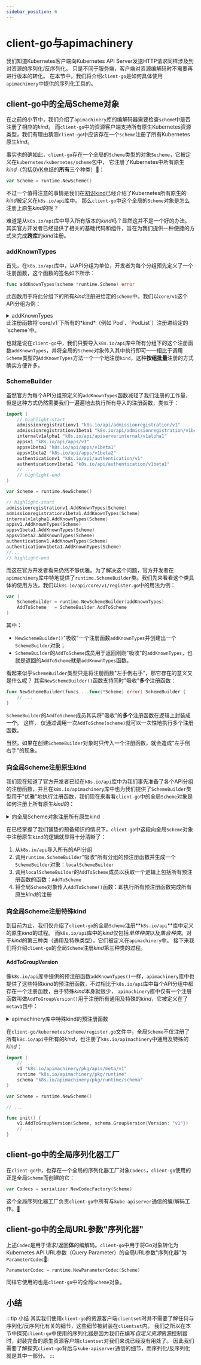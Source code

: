 ```yaml
---
sidebar_position: 6
---
```



# client-go与apimachinery

我们知道Kubernetes客户端向Kubernetes API Server发送HTTP请求同样涉及到对资源的序列化/反序列化。
只是不同于服务端，客户端对资源编解码时不需要再进行版本的转化。
在本节中，我们将介绍`client-go`是如何具体使用`apimachinery`中提供的序列化工具的。

## client-go中的全局Scheme对象
在之前的小节中，我们介绍了`apimachinery`库的编解码器需要检查`scheme`中是否注册了相应的*kind*。 而`client-go`中的资源客户端支持所有原生Kubernetes资源类型，我们有理由猜测`client-go`中应该存在一个`scheme`注册了所有Kubernetes原生*kind*。

事实也的确如此，`client-go`存在一个全局的`Scheme`类型的对象`Secheme`，它被定义在`kubernetes/kubernetes/scheme`包中，
它注册了Kubernetes中所有原生*kind*（包括[GVK](./gvk.mdx)总结的**所有**三个种类）[🎈](../intro#约定)：
```go title="client-go/kubernetes/scheme/register.go"
var Scheme = runtime.NewScheme()
```

不过一个值得注意的事情是我们在[初识kind](./kubernetes-api#初识kind)已经介绍了Kubernetes所有原生的*kind*被定义在`k8s.io/api`库中。
那么`client-go`中这个全局的`Scheme`对象是怎么注册上原生*kind*的呢？

难道是从`k8s.io/api`库中导入所有版本的*kind*吗？显然这并不是一个好的办法。
其实官方开发者已经提供了相关的基础代码和组件，旨在为我们提供一种便捷的方式来完成**跨库**的*kind*注册。

### addKnownTypes

首先，在`k8s.io/api`库中，以API分组为单位，开发者为每个分组预先定义了一个注册函数，这个函数的签名如下所示：

```go
func addKnownTypes(scheme *runtime.Scheme) error
```

此函数用于将此分组下的所有*kind*注册进给定的`scheme`中。我们以`core/v1`这个API分组为例：

<details>
<summary>addKnownTypes</summary>

```go title="k8s.io/api/core/v1/register.go"
// Adds the list of known types to the given scheme.
func addKnownTypes(scheme *runtime.Scheme) error {
	scheme.AddKnownTypes(SchemeGroupVersion,
		&Pod{},
		&PodList{},
		&PodStatusResult{},
		&PodTemplate{},
		&PodTemplateList{},
		&ReplicationController{},
		&ReplicationControllerList{},
		&Service{},
		&ServiceProxyOptions{},
		&ServiceList{},
		&Endpoints{},
		&EndpointsList{},
		&Node{},
		&NodeList{},
		&NodeProxyOptions{},
		&Binding{},
		&Event{},
		&EventList{},
		&List{},
		&LimitRange{},
		&LimitRangeList{},
		&ResourceQuota{},
		&ResourceQuotaList{},
		&Namespace{},
		&NamespaceList{},
		&Secret{},
		&SecretList{},
		&ServiceAccount{},
		&ServiceAccountList{},
		&PersistentVolume{},
		&PersistentVolumeList{},
		&PersistentVolumeClaim{},
		&PersistentVolumeClaimList{},
		&PodAttachOptions{},
		&PodLogOptions{},
		&PodExecOptions{},
		&PodPortForwardOptions{},
		&PodProxyOptions{},
		&ComponentStatus{},
		&ComponentStatusList{},
		&SerializedReference{},
		&RangeAllocation{},
		&ConfigMap{},
		&ConfigMapList{},
	)
```
</details>
此注册函数将`core/v1`下所有的*kind*（例如`Pod`、`PodList`）注册进给定的`scheme`中。

也就是说在`client-go`中，我们只要导入`k8s.io/api`库中所有分组下的这个注册函数`addKnownTypes`，并将全局的`Scheme`对象传入其中执行即可——相比于调用`Scheme`类型的`AddKnownTypes`方法一个一个地注册`kind`，这种**按组批量**注册的方式确实方便许多。

### SchemeBuilder

虽然官方为每个API分组预定义的`addKnownTypes`函数减轻了我们注册的工作量，但是这种方式仍然需要我们一遍遍地去执行所有导入的注册函数，类似于：
```go
import (
    // highlight-start
    admissionregistrationv1 "k8s.io/api/admissionregistration/v1"
    admissionregistrationv1beta1 "k8s.io/api/admissionregistration/v1beta1"
    internalv1alpha1 "k8s.io/api/apiserverinternal/v1alpha1"
    appsv1 "k8s.io/api/apps/v1"
    appsv1beta1 "k8s.io/api/apps/v1beta1"
    appsv1beta2 "k8s.io/api/apps/v1beta2"
    authenticationv1 "k8s.io/api/authentication/v1"
    authenticationv1beta1 "k8s.io/api/authentication/v1beta1"
    // ...
    // highlight-end
)

var Scheme = runtime.NewScheme()

// highlight-start
admissionregistrationv1.AddKnownTypes(Scheme)
admissionregistrationv1beta1.AddKnownTypes(Scheme)
internalv1alpha1.AddKnownTypes(Scheme)
appsv1.AddKnownTypes(Scheme)
appsv1beta1.AddKnownTypes(Scheme)
appsv1beta2.AddKnownTypes(Scheme)
authenticationv1.AddKnownTypes(Scheme)
authenticationv1beta1.AddKnownTypes(Scheme)
//...
// highlight-end

```

而这在官方开发者看来仍然不够优雅。为了解决这个问题，官方开发者在`apimachinery`库中特地提供了`runtime.SchemeBuilder`类。我们先来看看这个类具体的使用方法，我们以`k8s.io/api/core/v1/register.go`中的用法为例：
```go title="k8s.io/api/core/v1/register.go"
var (
	SchemeBuilder = runtime.NewSchemeBuilder(addKnownTypes)
	AddToScheme   = SchemeBuilder.AddToScheme
)
```
其中：
* `NewSchemeBuilder()`"吸收"一个注册函数`addKnownTypes`并创建出一个`SchemeBuilder`对象；
* `SchemeBuilder`的`AddToScheme`成员用于返回刚刚"吸收"的`addKnownTypes`，也就是返回的`AddToScheme`就是`addKnownTypes`函数。

看起来似乎`SchemeBuilder`类型只是将注册函数"左手倒右手"，那它存在的意义又是什么呢？
其实`NewSchemeBuilder()`函数支持同时"吸收"**多个**注册函数：
```go
func NewSchemeBuilder(funcs ...func(*Scheme) error) SchemeBuilder {
    // ...
}
```
`SchemeBuilder`的`AddToScheme`成员其实将"吸收"的**多个**注册函数在逻辑上封装成**一个**。
这样， 仅通过调用一次`AddToSchme(scheme)`就可以一次性地执行多个注册函数。

当然，如果在创建`SchemeBuilder`对象时只传入一个注册函数，就会造成"左手倒右手"的现象。

### 向全局Scheme注册原生kind

我们现在知道了官方开发者已经在`k8s.io/api`库中为我们事先准备了各个API分组的注册函数，并且在`k8s.io/apimachinery`库中也为我们提供了`SchemeBuilder`类型用于"优雅"地执行注册函数，我们现在来看看`client-go`中的全局`Scheme`对象是如何注册上所有原生*kind*的：

<details>
<summary>向全局Scheme对象注册所有原生kind</summary>

```go title="client-go/kubernetes/scheme/register.go"

import (
	admissionregistrationv1 "k8s.io/api/admissionregistration/v1"
	admissionregistrationv1alpha1 "k8s.io/api/admissionregistration/v1alpha1"
	admissionregistrationv1beta1 "k8s.io/api/admissionregistration/v1beta1"
	internalv1alpha1 "k8s.io/api/apiserverinternal/v1alpha1"
	appsv1 "k8s.io/api/apps/v1"
	appsv1beta1 "k8s.io/api/apps/v1beta1"
	appsv1beta2 "k8s.io/api/apps/v1beta2"
	authenticationv1 "k8s.io/api/authentication/v1"
	authenticationv1alpha1 "k8s.io/api/authentication/v1alpha1"
	authenticationv1beta1 "k8s.io/api/authentication/v1beta1"
	authorizationv1 "k8s.io/api/authorization/v1"
	authorizationv1beta1 "k8s.io/api/authorization/v1beta1"
	autoscalingv1 "k8s.io/api/autoscaling/v1"
	autoscalingv2 "k8s.io/api/autoscaling/v2"
	autoscalingv2beta1 "k8s.io/api/autoscaling/v2beta1"
	autoscalingv2beta2 "k8s.io/api/autoscaling/v2beta2"
	batchv1 "k8s.io/api/batch/v1"
	batchv1beta1 "k8s.io/api/batch/v1beta1"
	certificatesv1 "k8s.io/api/certificates/v1"
	certificatesv1beta1 "k8s.io/api/certificates/v1beta1"
	coordinationv1 "k8s.io/api/coordination/v1"
	coordinationv1beta1 "k8s.io/api/coordination/v1beta1"
	corev1 "k8s.io/api/core/v1"
	discoveryv1 "k8s.io/api/discovery/v1"
	discoveryv1beta1 "k8s.io/api/discovery/v1beta1"
	eventsv1 "k8s.io/api/events/v1"
	eventsv1beta1 "k8s.io/api/events/v1beta1"
	extensionsv1beta1 "k8s.io/api/extensions/v1beta1"
	flowcontrolv1alpha1 "k8s.io/api/flowcontrol/v1alpha1"
	flowcontrolv1beta1 "k8s.io/api/flowcontrol/v1beta1"
	flowcontrolv1beta2 "k8s.io/api/flowcontrol/v1beta2"
	flowcontrolv1beta3 "k8s.io/api/flowcontrol/v1beta3"
	networkingv1 "k8s.io/api/networking/v1"
	networkingv1alpha1 "k8s.io/api/networking/v1alpha1"
	networkingv1beta1 "k8s.io/api/networking/v1beta1"
	nodev1 "k8s.io/api/node/v1"
	nodev1alpha1 "k8s.io/api/node/v1alpha1"
	nodev1beta1 "k8s.io/api/node/v1beta1"
	policyv1 "k8s.io/api/policy/v1"
	policyv1beta1 "k8s.io/api/policy/v1beta1"
	rbacv1 "k8s.io/api/rbac/v1"
	rbacv1alpha1 "k8s.io/api/rbac/v1alpha1"
	rbacv1beta1 "k8s.io/api/rbac/v1beta1"
	resourcev1alpha1 "k8s.io/api/resource/v1alpha1"
	schedulingv1 "k8s.io/api/scheduling/v1"
	schedulingv1alpha1 "k8s.io/api/scheduling/v1alpha1"
	schedulingv1beta1 "k8s.io/api/scheduling/v1beta1"
	storagev1 "k8s.io/api/storage/v1"
	storagev1alpha1 "k8s.io/api/storage/v1alpha1"
	storagev1beta1 "k8s.io/api/storage/v1beta1"
	
	runtime "k8s.io/apimachinery/pkg/runtime"
	schema "k8s.io/apimachinery/pkg/runtime/schema"
	utilruntime "k8s.io/apimachinery/pkg/util/runtime"
)

var Scheme = runtime.NewScheme()

var localSchemeBuilder = runtime.SchemeBuilder{
	admissionregistrationv1.AddToScheme,
	admissionregistrationv1alpha1.AddToScheme,
	admissionregistrationv1beta1.AddToScheme,
	internalv1alpha1.AddToScheme,
	appsv1.AddToScheme,
	appsv1beta1.AddToScheme,
	appsv1beta2.AddToScheme,
	authenticationv1.AddToScheme,
	authenticationv1alpha1.AddToScheme,
	authenticationv1beta1.AddToScheme,
	authorizationv1.AddToScheme,
	authorizationv1beta1.AddToScheme,
	autoscalingv1.AddToScheme,
	autoscalingv2.AddToScheme,
	autoscalingv2beta1.AddToScheme,
	autoscalingv2beta2.AddToScheme,
	batchv1.AddToScheme,
	batchv1beta1.AddToScheme,
	certificatesv1.AddToScheme,
	certificatesv1beta1.AddToScheme,
	coordinationv1beta1.AddToScheme,
	coordinationv1.AddToScheme,
	corev1.AddToScheme,
	discoveryv1.AddToScheme,
	discoveryv1beta1.AddToScheme,
	eventsv1.AddToScheme,
	eventsv1beta1.AddToScheme,
	extensionsv1beta1.AddToScheme,
	flowcontrolv1alpha1.AddToScheme,
	flowcontrolv1beta1.AddToScheme,
	flowcontrolv1beta2.AddToScheme,
	flowcontrolv1beta3.AddToScheme,
	networkingv1.AddToScheme,
	networkingv1alpha1.AddToScheme,
	networkingv1beta1.AddToScheme,
	nodev1.AddToScheme,
	nodev1alpha1.AddToScheme,
	nodev1beta1.AddToScheme,
	policyv1.AddToScheme,
	policyv1beta1.AddToScheme,
	rbacv1.AddToScheme,
	rbacv1beta1.AddToScheme,
	rbacv1alpha1.AddToScheme,
	resourcev1alpha1.AddToScheme,
	schedulingv1alpha1.AddToScheme,
	schedulingv1beta1.AddToScheme,
	schedulingv1.AddToScheme,
	storagev1beta1.AddToScheme,
	storagev1.AddToScheme,
	storagev1alpha1.AddToScheme,
}

var AddToScheme = localSchemeBuilder.AddToScheme

func init() {
	
	utilruntime.Must(AddToScheme(Scheme))
}

```

</details>

在已经掌握了我们铺垫的预备知识的情况下，`client-go`中这段向全局`Scheme`对象中注册原生`kind`的逻辑就显得十分清晰了：
1. 从`k8s.io/api`导入所有的API分组
2. 调用`runtime.SchemeBuilder`"吸收"所有分组的预注册函数并生成一个`SchemeBuilder`对象：`localSchemeBuilder`
3. 调用`localSchemeBuilder`的`AddToScheme`成员以获取一个逻辑上包括所有预注册函数的函数：`AddToScheme`
4. 将全局`Scheme`对象传入`AddToScheme()`函数：即执行所有预注册函数完成所有原生*kind*的注册



### 向全局Scheme注册特殊kind

到目前为止，我们仅介绍了`client-go`的全局`Scheme`注册**`k8s.io/api`**库中定义的原生*kind*的过程。
而`k8s.io/api`库中的*kind*仅包括*单体种类*以及*集合种类*。对于*kind*的第三种类（通用及特殊类型），它们被定义在`apimachinery`中。
接下来我们将介绍`client-go`的全局`Scheme`注册*kind*第三种类的过程。

#### AddToGroupVersion

像`k8s.io/api`库中提供的预注册函数`addKnownTypes()`一样，`apimachinery`库中也提供了这些特殊*kind*的预注册函数，不过相比于`k8s.io/api`库中每个API分组中都存在一个注册函数，由于特殊*kind*本身就很少，
`apimachinery`库中仅有一个注册函数叫做`AddToGroupVersion()`用于注册所有通用及特殊的*kind*，它被定义在了`metav1`包中：
<details>
<summary>apimachinery库中特殊kind的预注册函数</summary>

```go title="apimachinery/pkg/apis/meta/v1/register.go"
// AddToGroupVersion registers common meta types into schemas.
func AddToGroupVersion(scheme *runtime.Scheme, groupVersion schema.GroupVersion) {
	scheme.AddKnownTypeWithName(groupVersion.WithKind(WatchEventKind), &WatchEvent{})
	scheme.AddKnownTypeWithName(
		schema.GroupVersion{Group: groupVersion.Group, Version: runtime.APIVersionInternal}.WithKind(WatchEventKind),
		&InternalEvent{},
	)
	// Supports legacy code paths, most callers should use metav1.ParameterCodec for now
	scheme.AddKnownTypes(groupVersion, optionsTypes...)
	// Register Unversioned types under their own special group
	scheme.AddUnversionedTypes(Unversioned,
		&Status{},
		&APIVersions{},
		&APIGroupList{},
		&APIGroup{},
		&APIResourceList{},
	)
	
	// ...
}
```

</details>


在`client-go/kubernetes/scheme/register.go`文件中，全局`Scheme`不仅注册了所有`k8s.io/api`中所有的*kind*，也注册了`k8s.io/apimachinery`中通用及特殊的*kind*：
```go title="client-go/kubernetes/scheme/register.go"
import (
    // ...
	v1 "k8s.io/apimachinery/pkg/apis/meta/v1"
	runtime "k8s.io/apimachinery/pkg/runtime"
	schema "k8s.io/apimachinery/pkg/runtime/schema"
)

var Scheme = runtime.NewScheme()

// ...

func init() {
	v1.AddToGroupVersion(Scheme, schema.GroupVersion{Version: "v1"})
	// ...
}
```







## client-go中的全局序列化器工厂

在`client-go`中，也存在一个全局的序列化器工厂对象`Codecs`，`client-go`使用的正是全局`Scheme`而创建的它：

```go title="client-go/kubernetes/scheme/register.go"
var Codecs = serializer.NewCodecFactory(Scheme)
```
这个全局序列化器工厂负责`client-go`中所有与`kube-apiserver`通信的编/解码工作。[🎈](../intro#约定)

## client-go中的全局URL参数"序列化器"
上述`Codec`是用于请求/返回**体**的编解码。`client-go`中用于将Go对象转化为Kubernetes API URL参数（Query Parameter）的全局URL参数"序列化器"为`ParameterCodec`[🎈](../intro#约定):
```go title="client-go/kubernetes/scheme/register.go"
ParameterCodec = runtime.NewParameterCodec(Scheme)
```

同样它使用的也是`client-go`中的全局`Scheme`对象。


## 小结
:::tip 小结
其实我们使用`client-go`的资源客户端`clientset`时并不需要了解任何与序列化/反序列化有关的细节，这些细节被封装在`clientset`内。
我们之所以在本节中探究`client-go`中使用的序列化器是因为我们在编写*自定义资源*资源控制器时，封装完备的原生资源客户端`clientset`对我们来说已经没有用处了。
因此我们需要了解探究`client-go`背后与`kube-apiserver`通信的细节，而序列化/反序列化就是其中一部分。
:::
    




